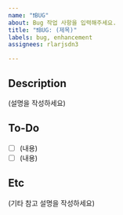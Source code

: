 ```yaml
---
name: "❗️BUG"
about: Bug 작업 사항을 입력해주세요.
title: "❗️BUG: (제목)"
labels: bug, enhancement
assignees: rlarjsdn3

---
```


## Description
(설명을 작성하세요)

## To-Do
- [ ] (내용)
- [ ] (내용)

## Etc
(기타 참고 설명을 작성하세요)
